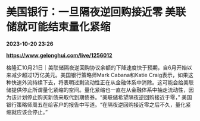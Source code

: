 # 美国银行：一旦隔夜逆回购接近零 美联储就可能结束量化紧缩

**2023-10-20 23:26**

**https://www.gelonghui.com/live/1256012**

格隆汇10月21日｜美联储隔夜逆回购协议余额的下降速度快于预期，自6月开始以来减少超过1万亿美元。美国银行策略师Mark Cabana和Katie Craig表示，如果这种快速外流持续下去，将表明过剩流动性正在从金融体系中消除。这可能会给美联储提供停止所谓量化紧缩的空间。量化紧缩也一直在从金融体系中抽走流动性，因为该计划停止购买新债来取代到期债券。“美联储希望隔夜逆回购接近于零，” 美国银行策略师周五在给客户的报告中写道。“在隔夜逆回购接近零之后不久，量化紧缩就应该会停止。”